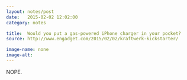 ```yaml
---
layout: notes/post
date:   2015-02-02 12:02:00
category: notes

title:  Would you put a gas-powered iPhone charger in your pocket?
source: http://www.engadget.com/2015/02/02/kraftwerk-kickstarter/

image-name: none 
image-alt:
---
```


NOPE.